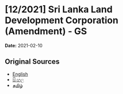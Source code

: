 # [12/2021] Sri Lanka Land Development Corporation (Amendment) - GS

**Date:** 2021-02-10

## Original Sources

- [English](https://documents.gov.lk/view/bills/2021/2/12-2021_E.pdf)
- [සිංහල](https://documents.gov.lk/view/bills/2021/2/12-2021_S.pdf)
- [தமிழ்](https://documents.gov.lk/view/bills/2021/2/12-2021_T.pdf)
